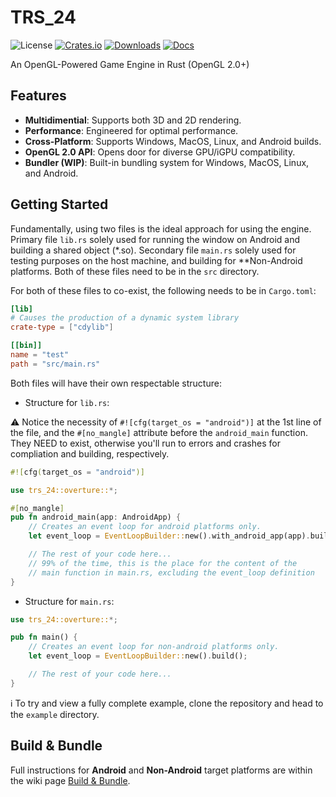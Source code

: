 # TRS_24

![License](https://img.shields.io/badge/license-MIT%2FApache-blue.svg)
[![Crates.io](https://img.shields.io/crates/v/trs_24.svg)](https://crates.io/crates/trs_24)
[![Downloads](https://img.shields.io/crates/d/trs_24.svg)](https://crates.io/crates/trs_24)
[![Docs](https://docs.rs/trs_24/badge.svg)](https://docs.rs/trs_24/latest/trs_24/)

An OpenGL-Powered Game Engine in Rust (OpenGL 2.0+) 

## Features
- **Multidimential**: Supports both 3D and 2D rendering.
- **Performance**: Engineered for optimal performance.
- **Cross-Platform**: Supports Windows, MacOS, Linux, and Android builds.
- **OpenGL 2.0 API**: Opens door for diverse GPU/iGPU compatibility.
- **Bundler (WIP)**: Built-in bundling system for Windows, MacOS, Linux, and Android.

## Getting Started
Fundamentally, using two files is the ideal approach for using the engine. Primary file `lib.rs` solely used for running the window on Android and building a shared object (*.so).
Secondary file `main.rs` solely used for testing purposes on the host machine, and building for **Non-Android platforms. Both of these files need to be in the `src` directory.

For both of these files to co-exist, the following needs to be in `Cargo.toml`:
```toml
[lib]
# Causes the production of a dynamic system library
crate-type = ["cdylib"]

[[bin]]
name = "test"
path = "src/main.rs"
```
Both files will have their own respectable structure:

- Structure for `lib.rs`:
   
⚠️ Notice the necessity of `#![cfg(target_os = "android")]` at the 1st line of the file, and the `#[no_mangle]` attribute before the `android_main` function. They NEED to exist, otherwise you'll run to errors and crashes for compliation and building, respectively.

```rust
#![cfg(target_os = "android")]

use trs_24::overture::*;

#[no_mangle]
pub fn android_main(app: AndroidApp) {
    // Creates an event loop for android platforms only.
    let event_loop = EventLoopBuilder::new().with_android_app(app).build();

    // The rest of your code here...
    // 99% of the time, this is the place for the content of the 
    // main function in main.rs, excluding the event_loop definition 
}
```

- Structure for `main.rs`:
```rust
use trs_24::overture::*;

pub fn main() {
    // Creates an event loop for non-android platforms only.
    let event_loop = EventLoopBuilder::new().build();

    // The rest of your code here...
}
```
ℹ️ To try and view a fully complete example, clone the repository and head to the `example` directory.

## Build & Bundle

Full instructions for **Android** and **Non-Android** target platforms are within the wiki page [Build & Bundle](https://github.com/p0ryae/TRS_24/wiki/Build-&-Bundle).
